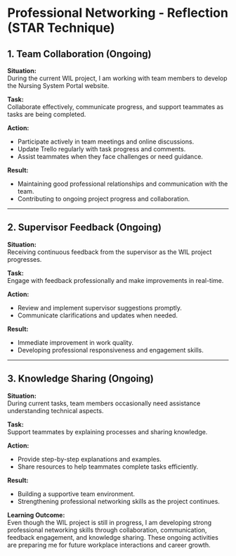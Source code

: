 # Professional Networking - Reflection (STAR Technique)

## 1. Team Collaboration (Ongoing)

**Situation:**  
During the current WIL project, I am working with team members to develop the Nursing System Portal website.  

**Task:**  
Collaborate effectively, communicate progress, and support teammates as tasks are being completed.  

**Action:**  
- Participate actively in team meetings and online discussions.  
- Update Trello regularly with task progress and comments.  
- Assist teammates when they face challenges or need guidance.  

**Result:**  
- Maintaining good professional relationships and communication with the team.  
- Contributing to ongoing project progress and collaboration.  

---

## 2. Supervisor Feedback (Ongoing)

**Situation:**  
Receiving continuous feedback from the supervisor as the WIL project progresses.  

**Task:**  
Engage with feedback professionally and make improvements in real-time.  

**Action:**  
- Review and implement supervisor suggestions promptly.  
- Communicate clarifications and updates when needed.  

**Result:**  
- Immediate improvement in work quality.  
- Developing professional responsiveness and engagement skills.  

---

## 3. Knowledge Sharing (Ongoing)

**Situation:**  
During current tasks, team members occasionally need assistance understanding technical aspects.  

**Task:**  
Support teammates by explaining processes and sharing knowledge.  

**Action:**  
- Provide step-by-step explanations and examples.  
- Share resources to help teammates complete tasks efficiently.  

**Result:**  
- Building a supportive team environment.  
- Strengthening professional networking skills as the project continues.  

**Learning Outcome:**  
Even though the WIL project is still in progress, I am developing strong professional networking skills through collaboration, communication, feedback engagement, and knowledge sharing. These ongoing activities are preparing me for future workplace interactions and career growth.
